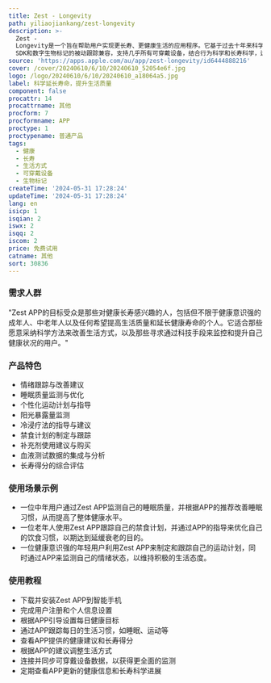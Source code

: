 ```yaml
---
title: Zest - Longevity
path: yiliaojiankang/zest-longevity
description: >-
  Zest -
  Longevity是一个旨在帮助用户实现更长寿、更健康生活的应用程序。它基于过去十年来科学研究对衰老生物学根源的探索，提供了一种工具，让用户能够从核心层面上应对衰老，甚至预防和逆转生物衰老过程。该应用程序由医生、长寿科学家和研究人员团队共同开发，并持续更新评估推荐方案。Zest通过跟踪8个关键的长寿支柱：情绪、睡眠、运动、阳光暴露、冷浸、禁食、补充剂和血液测试，帮助用户形成每日推荐目标，综合这些目标形成用户的长寿得分。此外，Zest与Vital
  SDK和数字生物标记的被动跟踪兼容，支持几乎所有可穿戴设备，结合行为科学和长寿科学，运用心理学和神经科学帮助用户维持延长生命的习惯。
source: 'https://apps.apple.com/au/app/zest-longevity/id6444888216'
cover: /cover/20240610/6/10/20240610_52054e6f.jpg
logo: /logo/20240610/6/10/20240610_a18064a5.jpg
label: 科学延长寿命，提升生活质量
component: false
procattr: 14
procattrname: 其他
procform: 7
procformname: APP
proctype: 1
proctypename: 普通产品
tags:
  - 健康
  - 长寿
  - 生活方式
  - 可穿戴设备
  - 生物标记
createTime: '2024-05-31 17:28:24'
updateTime: '2024-05-31 17:28:24'
lang: en
isicp: 1
isqian: 2
iswx: 2
isqq: 2
iscom: 2
price: 免费试用
catname: 其他
sort: 30836
---
```




### 需求人群
"Zest APP的目标受众是那些对健康长寿感兴趣的人，包括但不限于健康意识强的成年人、中老年人以及任何希望提高生活质量和延长健康寿命的个人。它适合那些愿意采纳科学方法来改善生活方式，以及那些寻求通过科技手段来监控和提升自己健康状况的用户。"

### 产品特色
* 情绪跟踪与改善建议
* 睡眠质量监测与优化
* 个性化运动计划与指导
* 阳光暴露量监测
* 冷浸疗法的指导与建议
* 禁食计划的制定与跟踪
* 补充剂使用建议与购买
* 血液测试数据的集成与分析
* 长寿得分的综合评估

### 使用场景示例
* 一位中年用户通过Zest APP监测自己的睡眠质量，并根据APP的推荐改善睡眠习惯，从而提高了整体健康水平。
* 一位老年人使用Zest APP跟踪自己的禁食计划，并通过APP的指导来优化自己的饮食习惯，以期达到延缓衰老的目的。
* 一位健康意识强的年轻用户利用Zest APP来制定和跟踪自己的运动计划，同时通过APP来监测自己的情绪状态，以维持积极的生活态度。

### 使用教程
* 下载并安装Zest APP到智能手机
* 完成用户注册和个人信息设置
* 根据APP引导设置每日健康目标
* 通过APP跟踪每日的生活习惯，如睡眠、运动等
* 查看APP提供的健康建议和长寿得分
* 根据APP的建议调整生活方式
* 连接并同步可穿戴设备数据，以获得更全面的监测
* 定期查看APP更新的健康信息和长寿科学进展

  
